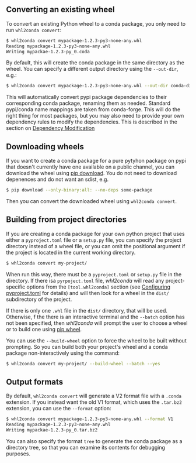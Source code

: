 ## Converting an existing wheel

To convert an existing Python wheel to a conda package, you only need to 
run `whl2conda convert`:

```bash
$ whl2conda convert mypackage-1.2.3-py3-none-any.whl
Reading mypackage-1.2.3-py3-none-any.whl
Writing mypackae-1.2.3-py_0.coda
```

By default, this will create the conda package in the same directory
as the wheel. You can specify a different output directory using the
`--out-dir`, e.g.:

```bash
$ whl2conda convert mypackage-1.2.3-py3-none-any.whl --out-dir conda-dist
```

This will automatically convert pypi package dependencies to their corresponding
conda package, renaming them as needed. Standard pypi/conda name mappings are
taken from conda-forge. This will do the right thing for most packages, but
you may also need to provide your own dependency rules to modify the dependencies.
This is described in the section on [Dependency Modification](renaming.md)

## Downloading wheels

If you want to create a conda package for a pure pytyhon package on pypi that doesn't
currently have one available on a public channel, you can download the wheel
using [pip download][pip-download]. You do not need to download depenences and do not want
an sdist, e.g.

```bash
$ pip download --only-binary:all: --no-deps some-package
```

Then you can convert the downloaded wheel using `whl2conda convert`.

## Building from project directories

If you are creating a conda package for your own python project that uses
either a `pyproject.toml` file or a `setup.py` file, you can specify the
project directory instead of a wheel file, or you can omit the positional
argument if the project is located in the current working directory.

```bash
$ whl2conda convert my-project/
```

When run this way, there must be a `pyproject.toml` or `setup.py` file 
in the directory. If there isa `pyrpoject.toml` file, *whl2conda* will
read any project-specific options from the `[tool.whl2conda]` section
(see [Configuring pyproject.toml](pyproject.md) for details) and will
then look for a wheel in the `dist/` subdirectory of the project.

If there is only one `.whl` file in the `dist/` directory, that will
be used. Otherwise,  f the there is an interactive terminal and the 
`--batch` option  has not been specified, then *whl2conda* will prompt
the user to choose a wheel or to build one using [pip wheel][pip-wheel].

You can use the `--build-wheel` option to force the wheel to be built
without prompting. So you can build both your project's wheel and
a conda package non-interactively using the command:

```bash
$ whl2conda convert my-project/ --build-wheel --batch --yes
```

## Output formats

By default, `whl2conda convert` will generate a V2 format file with
a `.conda` extension.  If you instead want the old V1 format, which
uses the `.tar.bz2` extension, you can use the `--format` option:

```bash
$ whl2conda convert mypackage-1.2.3-py3-none-any.whl --format V1
Reading mypackage-1.2.3-py3-none-any.whl
Writing mypackae-1.2.3-py_0.tar.bz2
```

You can also specify the format `tree` to generate the conda package
as a directory tree, so that you can examine its contents for
debugging purposes.

[pip-download]: https://pip.pypa.io/en/stable/cli/pip_download/
[pip-wheel]: https://pip.pypa.io/en/stable/cli/pip_wheel/
